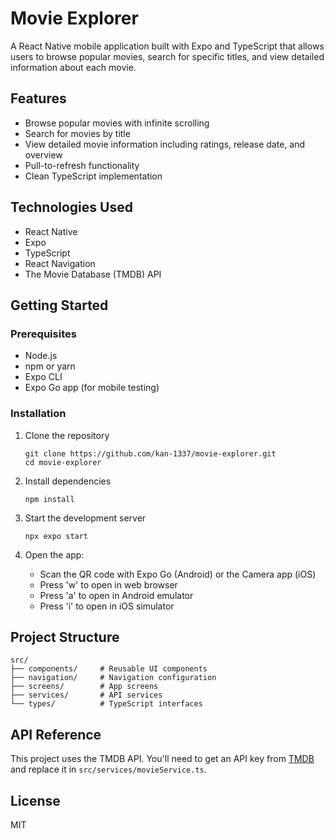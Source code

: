 # Movie Explorer

A React Native mobile application built with Expo and TypeScript that allows users to browse popular movies, search for specific titles, and view detailed information about each movie.

## Features

- Browse popular movies with infinite scrolling
- Search for movies by title
- View detailed movie information including ratings, release date, and overview
- Pull-to-refresh functionality
- Clean TypeScript implementation

## Technologies Used

- React Native
- Expo
- TypeScript
- React Navigation
- The Movie Database (TMDB) API

## Getting Started

### Prerequisites

- Node.js
- npm or yarn
- Expo CLI
- Expo Go app (for mobile testing)

### Installation

1. Clone the repository
   ```
   git clone https://github.com/kan-1337/movie-explorer.git
   cd movie-explorer
   ```

2. Install dependencies
   ```
   npm install
   ```

3. Start the development server
   ```
   npx expo start
   ```

4. Open the app:
   - Scan the QR code with Expo Go (Android) or the Camera app (iOS)
   - Press 'w' to open in web browser
   - Press 'a' to open in Android emulator
   - Press 'i' to open in iOS simulator

## Project Structure

```
src/
├── components/     # Reusable UI components
├── navigation/     # Navigation configuration
├── screens/        # App screens
├── services/       # API services
└── types/          # TypeScript interfaces
```

## API Reference

This project uses the TMDB API. You'll need to get an API key from [TMDB](https://www.themoviedb.org/settings/api) and replace it in `src/services/movieService.ts`.

## License

MIT
